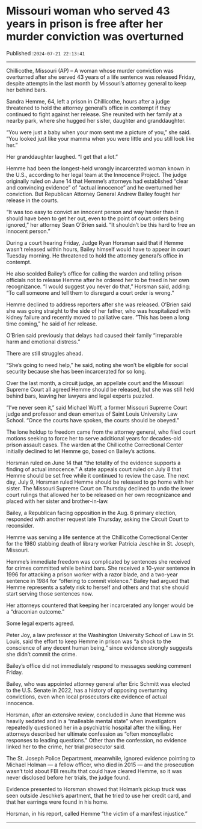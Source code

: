 # Missouri woman who served 43 years in prison is free after her murder conviction was overturned

Published :`2024-07-21 22:13:41`

---

Chillicothe, Missouri (AP) – A woman whose murder conviction was overturned after she served 43 years of a life sentence was released Friday, despite attempts in the last month by Missouri’s attorney general to keep her behind bars.

Sandra Hemme, 64, left a prison in Chillicothe, hours after a judge threatened to hold the attorney general’s office in contempt if they continued to fight against her release. She reunited with her family at a nearby park, where she hugged her sister, daughter and granddaughter.

“You were just a baby when your mom sent me a picture of you,” she said. “You looked just like your mamma when you were little and you still look like her.”

Her granddaughter laughed. “I get that a lot.”

Hemme had been the longest-held wrongly incarcerated woman known in the U.S., according to her legal team at the Innocence Project. The judge originally ruled on June 14 that Hemme’s attorneys had established “clear and convincing evidence” of “actual innocence” and he overturned her conviction. But Republican Attorney General Andrew Bailey fought her release in the courts.

“It was too easy to convict an innocent person and way harder than it should have been to get her out, even to the point of court orders being ignored,” her attorney Sean O’Brien said. “It shouldn’t be this hard to free an innocent person.”

During a court hearing Friday, Judge Ryan Horsman said that if Hemme wasn’t released within hours, Bailey himself would have to appear in court Tuesday morning. He threatened to hold the attorney general’s office in contempt.

He also scolded Bailey’s office for calling the warden and telling prison officials not to release Hemme after he ordered her to be freed in her own recognizance. “I would suggest you never do that,” Horsman said, adding: “To call someone and tell them to disregard a court order is wrong.”

Hemme declined to address reporters after she was released. O’Brien said she was going straight to the side of her father, who was hospitalized with kidney failure and recently moved to palliative care. ”This has been a long time coming,” he said of her release.

O’Brien said previously that delays had caused their family “irreparable harm and emotional distress.”

There are still struggles ahead.

“She’s going to need help,” he said, noting she won’t be eligible for social security because she has been incarcerated for so long.

Over the last month, a circuit judge, an appellate court and the Missouri Supreme Court all agreed Hemme should be released, but she was still held behind bars, leaving her lawyers and legal experts puzzled.

“I’ve never seen it,” said Michael Wolff, a former Missouri Supreme Court judge and professor and dean emeritus of Saint Louis University Law School. “Once the courts have spoken, the courts should be obeyed.”

The lone holdup to freedom came from the attorney general, who filed court motions seeking to force her to serve additional years for decades-old prison assault cases. The warden at the Chillicothe Correctional Center initially declined to let Hemme go, based on Bailey’s actions.

Horsman ruled on June 14 that “the totality of the evidence supports a finding of actual innocence.” A state appeals court ruled on July 8 that Hemme should be set free while it continued to review the case. The next day, July 9, Horsman ruled Hemme should be released to go home with her sister. The Missouri Supreme Court on Thursday declined to undo the lower court rulings that allowed her to be released on her own recognizance and placed with her sister and brother-in-law.

Bailey, a Republican facing opposition in the Aug. 6 primary election, responded with another request late Thursday, asking the Circuit Court to reconsider.

Hemme was serving a life sentence at the Chillicothe Correctional Center for the 1980 stabbing death of library worker Patricia Jeschke in St. Joseph, Missouri.

Hemme’s immediate freedom was complicated by sentences she received for crimes committed while behind bars. She received a 10-year sentence in 1996 for attacking a prison worker with a razor blade, and a two-year sentence in 1984 for “offering to commit violence.” Bailey had argued that Hemme represents a safety risk to herself and others and that she should start serving those sentences now.

Her attorneys countered that keeping her incarcerated any longer would be a “draconian outcome.”

Some legal experts agreed.

Peter Joy, a law professor at the Washington University School of Law in St. Louis, said the effort to keep Hemme in prison was “a shock to the conscience of any decent human being,” since evidence strongly suggests she didn’t commit the crime.

Bailey’s office did not immediately respond to messages seeking comment Friday.

Bailey, who was appointed attorney general after Eric Schmitt was elected to the U.S. Senate in 2022, has a history of opposing overturning convictions, even when local prosecutors cite evidence of actual innocence.

Horsman, after an extensive review, concluded in June that Hemme was heavily sedated and in a “malleable mental state” when investigators repeatedly questioned her in a psychiatric hospital after the killing. Her attorneys described her ultimate confession as “often monosyllabic responses to leading questions.” Other than the confession, no evidence linked her to the crime, her trial prosecutor said.

The St. Joseph Police Department, meanwhile, ignored evidence pointing to Michael Holman — a fellow officer, who died in 2015 — and the prosecution wasn’t told about FBI results that could have cleared Hemme, so it was never disclosed before her trials, the judge found.

Evidence presented to Horsman showed that Holman’s pickup truck was seen outside Jeschke’s apartment, that he tried to use her credit card, and that her earrings were found in his home.

Horsman, in his report, called Hemme “the victim of a manifest injustice.”

---

